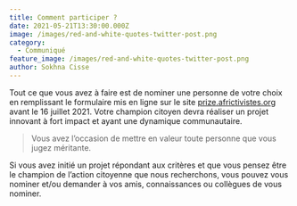 ```yaml
---
title: Comment participer ?
date: 2021-05-21T13:30:00.000Z
image: /images/red-and-white-quotes-twitter-post.png
category:
  - Communiqué
feature_image: /images/red-and-white-quotes-twitter-post.png
author: Sokhna Cisse
---
```

Tout ce que vous avez à faire est de nominer une personne de votre choix en remplissant le formulaire mis en ligne sur le site [prize.africtivistes.org](https://prize.africtivistes.org/fr/nominated/) avant le 16 juillet 2021. Votre champion citoyen devra réaliser un projet innovant à fort impact et ayant une dynamique communautaire.

> Vous avez l’occasion de mettre en valeur toute personne que vous jugez méritante.

Si vous avez initié un projet répondant aux critères et que vous pensez être le champion de l’action citoyenne que nous recherchons, vous pouvez vous nominer et/ou demander à vos amis, connaissances ou collègues de vous nominer.